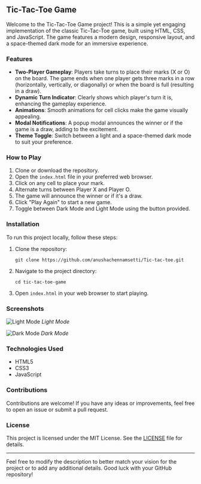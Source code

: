 ## Tic-Tac-Toe Game

Welcome to the Tic-Tac-Toe Game project! This is a simple yet engaging implementation of the classic Tic-Tac-Toe game, built using HTML, CSS, and JavaScript. The game features a modern design, responsive layout, and a space-themed dark mode for an immersive experience. 

### Features

- **Two-Player Gameplay**: Players take turns to place their marks (X or O) on the board. The game ends when one player gets three marks in a row (horizontally, vertically, or diagonally) or when the board is full (resulting in a draw).
- **Dynamic Turn Indicator**: Clearly shows which player's turn it is, enhancing the gameplay experience.
- **Animations**: Smooth animations for cell clicks make the game visually appealing.
- **Modal Notifications**: A popup modal announces the winner or if the game is a draw, adding to the excitement.
- **Theme Toggle**: Switch between a light and a space-themed dark mode to suit your preference.

### How to Play

1. Clone or download the repository.
2. Open the `index.html` file in your preferred web browser.
3. Click on any cell to place your mark.
4. Alternate turns between Player X and Player O.
5. The game will announce the winner or if it's a draw.
6. Click "Play Again" to start a new game.
7. Toggle between Dark Mode and Light Mode using the button provided.

### Installation

To run this project locally, follow these steps:

1. Clone the repository:
   ```
   git clone https://github.com/anushachennamsetti/Tic-tac-toe.git
   ```

2. Navigate to the project directory:
   ```
   cd tic-tac-toe-game
   ```

3. Open `index.html` in your web browser to start playing.

### Screenshots

![Light Mode](screenshots/light-mode.png)
*Light Mode*

![Dark Mode](screenshots/dark-mode.png)
*Dark Mode*

### Technologies Used

- HTML5
- CSS3
- JavaScript

### Contributions

Contributions are welcome! If you have any ideas or improvements, feel free to open an issue or submit a pull request.

### License

This project is licensed under the MIT License. See the [LICENSE](LICENSE) file for details.

---

Feel free to modify the description to better match your vision for the project or to add any additional details. Good luck with your GitHub repository!
